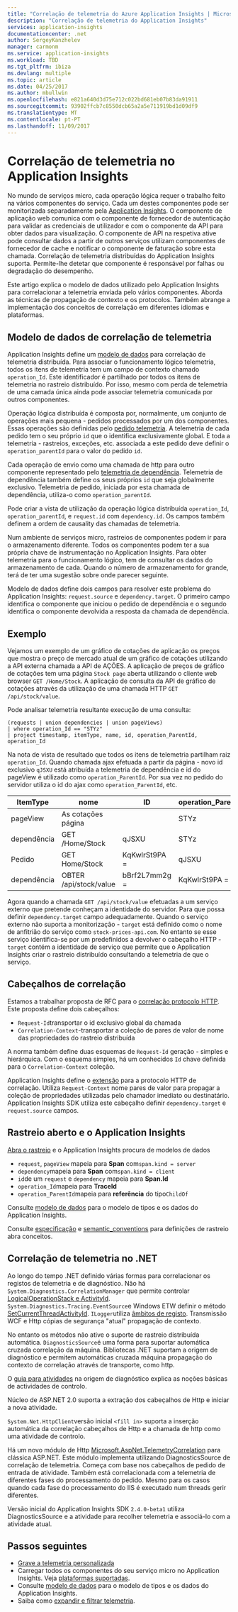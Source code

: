 ```yaml
---
title: "Correlação de telemetria do Azure Application Insights | Microsoft Docs"
description: "Correlação de telemetria do Application Insights"
services: application-insights
documentationcenter: .net
author: SergeyKanzhelev
manager: carmonm
ms.service: application-insights
ms.workload: TBD
ms.tgt_pltfrm: ibiza
ms.devlang: multiple
ms.topic: article
ms.date: 04/25/2017
ms.author: mbullwin
ms.openlocfilehash: e821a640d3d75e712c022bd681eb07b83da91911
ms.sourcegitcommit: 93902ffcb7c8550dcb65a2a5e711919bd1d09df9
ms.translationtype: MT
ms.contentlocale: pt-PT
ms.lasthandoff: 11/09/2017
---
```

# <a name="telemetry-correlation-in-application-insights"></a>Correlação de telemetria no Application Insights

No mundo de serviços micro, cada operação lógica requer o trabalho feito na vários componentes do serviço. Cada um destes componentes pode ser monitorizada separadamente pela [Application Insights](app-insights-overview.md). O componente de aplicação web comunica com o componente de fornecedor de autenticação para validar as credenciais de utilizador e com o componente da API para obter dados para visualização. O componente de API na respetiva ative pode consultar dados a partir de outros serviços utilizam componentes de fornecedor de cache e notificar o componente de faturação sobre esta chamada. Correlação de telemetria distribuídas do Application Insights suporta. Permite-lhe detetar que componente é responsável por falhas ou degradação do desempenho.

Este artigo explica o modelo de dados utilizado pelo Application Insights para correlacionar a telemetria enviada pelo vários componentes. Aborda as técnicas de propagação de contexto e os protocolos. Também abrange a implementação dos conceitos de correlação em diferentes idiomas e plataformas.

## <a name="telemetry-correlation-data-model"></a>Modelo de dados de correlação de telemetria

Application Insights define um [modelo de dados](application-insights-data-model.md) para correlação de telemetria distribuída. Para associar o funcionamento lógico telemetria, todos os itens de telemetria tem um campo de contexto chamado `operation_Id`. Este identificador é partilhado por todos os itens de telemetria no rastreio distribuído. Por isso, mesmo com perda de telemetria de uma camada única ainda pode associar telemetria comunicada por outros componentes.

Operação lógica distribuída é composta por, normalmente, um conjunto de operações mais pequena - pedidos processados por um dos componentes. Essas operações são definidas pelo [pedido telemetria](application-insights-data-model-request-telemetry.md). A telemetria de cada pedido tem o seu próprio `id` que o identifica exclusivamente global. E toda a telemetria - rastreios, exceções, etc. associada a este pedido deve definir o `operation_parentId` para o valor do pedido `id`.

Cada operação de envio como uma chamada de http para outro componente representado pelo [telemetria de dependência](application-insights-data-model-dependency-telemetry.md). Telemetria de dependência também define os seus próprios `id` que seja globalmente exclusivo. Telemetria de pedido, iniciada por esta chamada de dependência, utiliza-o como `operation_parentId`.

Pode criar a vista de utilização da operação lógica distribuída `operation_Id`, `operation_parentId`, e `request.id` com `dependency.id`. Os campos também definem a ordem de causality das chamadas de telemetria.

Num ambiente de serviços micro, rastreios de componentes podem ir para o armazenamento diferente. Todos os componentes podem ter a sua própria chave de instrumentação no Application Insights. Para obter telemetria para o funcionamento lógico, tem de consultar os dados do armazenamento de cada. Quando o número de armazenamento for grande, terá de ter uma sugestão sobre onde parecer seguinte.

Modelo de dados define dois campos para resolver este problema do Application Insights: `request.source` e `dependency.target`. O primeiro campo identifica o componente que iniciou o pedido de dependência e o segundo identifica o componente devolvida a resposta da chamada de dependência.


## <a name="example"></a>Exemplo

Vejamos um exemplo de um gráfico de cotações de aplicação os preços que mostra o preço de mercado atual de um gráfico de cotações utilizando a API externa chamada a API de AÇÕES. A aplicação de preços de gráfico de cotações tem uma página `Stock page` aberta utilizando o cliente web browser `GET /Home/Stock`. A aplicação de consulta da API de gráfico de cotações através da utilização de uma chamada HTTP `GET /api/stock/value`.

Pode analisar telemetria resultante execução de uma consulta:

```
(requests | union dependencies | union pageViews) 
| where operation_Id == "STYz"
| project timestamp, itemType, name, id, operation_ParentId, operation_Id
```

Na nota de vista de resultado que todos os itens de telemetria partilham raiz `operation_Id`. Quando chamada ajax efetuada a partir da página - novo id exclusivo `qJSXU` está atribuída a telemetria de dependência e id do pageView é utilizado como `operation_ParentId`. Por sua vez no pedido do servidor utiliza o id do ajax como `operation_ParentId`, etc.

| ItemType   | nome                      | ID           | operation_ParentId | operation_Id |
|------------|---------------------------|--------------|--------------------|--------------|
| pageView   | As cotações página                |              | STYz               | STYz         |
| dependência | GET /Home/Stock           | qJSXU        | STYz               | STYz         |
| Pedido    | GET Home/Stock            | KqKwlrSt9PA = | qJSXU              | STYz         |
| dependência | OBTER /api/stock/value      | bBrf2L7mm2g = | KqKwlrSt9PA =       | STYz         |

Agora quando a chamada `GET /api/stock/value` efetuadas a um serviço externo que pretende conheçam a identidade do servidor. Para que possa definir `dependency.target` campo adequadamente. Quando o serviço externo não suporta a monitorização - `target` está definido como o nome de anfitrião do serviço como `stock-prices-api.com`. No entanto se esse serviço identifica-se por um predefinidos a devolver o cabeçalho HTTP - `target` contém a identidade de serviço que permite que o Application Insights criar o rastreio distribuído consultando a telemetria de que o serviço. 

## <a name="correlation-headers"></a>Cabeçalhos de correlação

Estamos a trabalhar proposta de RFC para o [correlação protocolo HTTP](https://github.com/lmolkova/correlation/blob/master/http_protocol_proposal_v1.md). Este proposta define dois cabeçalhos:

- `Request-Id`transportar o id exclusivo global da chamada
- `Correlation-Context`-transportar a coleção de pares de valor de nome das propriedades do rastreio distribuída

A norma também define duas esquemas de `Request-Id` geração - simples e hierárquica. Com o esquema simples, há um conhecidos `Id` chave definida para o `Correlation-Context` coleção.

Application Insights define o [extensão](https://github.com/lmolkova/correlation/blob/master/http_protocol_proposal_v2.md) para a protocolo HTTP de correlação. Utiliza `Request-Context` nome pares de valor para propagar a coleção de propriedades utilizadas pelo chamador imediato ou destinatário. Application Insights SDK utiliza este cabeçalho definir `dependency.target` e `request.source` campos.

## <a name="open-tracing-and-application-insights"></a>Rastreio aberto e o Application Insights

[Abra o rastreio](http://opentracing.io/) e o Application Insights procura de modelos de dados 

- `request`, `pageView` mapeia para **Span** com`span.kind = server`
- `dependency`mapeia para **Span** com`span.kind = client`
- `id`de um `request` e `dependency` mapeia para **Span.Id**
- `operation_Id`mapeia para **TraceId**
- `operation_ParentId`mapeia para **referência** do tipo`ChildOf`

Consulte [modelo de dados](application-insights-data-model.md) para o modelo de tipos e os dados do Application Insights.

Consulte [especificação](https://github.com/opentracing/specification/blob/master/specification.md) e [semantic_conventions](https://github.com/opentracing/specification/blob/master/semantic_conventions.md) para definições de rastreio abra conceitos.


## <a name="telemetry-correlation-in-net"></a>Correlação de telemetria no .NET

Ao longo do tempo .NET definido várias formas para correlacionar os registos de telemetria e de diagnóstico. Não há `System.Diagnostics.CorrelationManager` que permite controlar [LogicalOperationStack e ActivityId](https://msdn.microsoft.com/library/system.diagnostics.correlationmanager.aspx). `System.Diagnostics.Tracing.EventSource`e Windows ETW definir o método [SetCurrentThreadActivityId](https://msdn.microsoft.com/library/system.diagnostics.tracing.eventsource.setcurrentthreadactivityid.aspx). `ILogger`utiliza [âmbitos de registo](https://docs.microsoft.com/aspnet/core/fundamentals/logging#log-scopes). Transmissão WCF e Http cópias de segurança "atual" propagação de contexto.

No entanto os métodos não ative o suporte de rastreio distribuída automática. `DiagnosticsSource`é uma forma para suportar automática cruzada correlação da máquina. Bibliotecas .NET suportam a origem de diagnóstico e permitem automáticas cruzada máquina propagação do contexto de correlação através de transporte, como http.

O [guia para atividades](https://github.com/dotnet/corefx/blob/master/src/System.Diagnostics.DiagnosticSource/src/ActivityUserGuide.md) na origem de diagnóstico explica as noções básicas de actividades de controlo. 

Núcleo de ASP.NET 2.0 suporta a extração dos cabeçalhos de Http e iniciar a nova atividade. 

`System.Net.HttpClient`versão inicial `<fill in>` suporta a inserção automática da correlação cabeçalhos de Http e a chamada de http como uma atividade de controlo.

Há um novo módulo de Http [Microsoft.AspNet.TelemetryCorrelation](https://www.nuget.org/packages/Microsoft.AspNet.TelemetryCorrelation/) para clássica ASP.NET. Este módulo implementa utilizando DiagnosticsSource de correlação de telemetria. Começa com base nos cabeçalhos de pedido de entrada de atividade. Também está correlacionada com a telemetria de diferentes fases do processamento do pedido. Mesmo para os casos quando cada fase do processamento do IIS é executado num threads gerir diferentes.

Versão inicial do Application Insights SDK `2.4.0-beta1` utiliza DiagnosticsSource e a atividade para recolher telemetria e associá-lo com a atividade atual. 

## <a name="next-steps"></a>Passos seguintes

- [Grave a telemetria personalizada](app-insights-api-custom-events-metrics.md)
- Carregar todos os componentes do seu serviço micro no Application Insights. Veja [plataformas suportadas](app-insights-platforms.md).
- Consulte [modelo de dados](application-insights-data-model.md) para o modelo de tipos e os dados do Application Insights.
- Saiba como [expandir e filtrar telemetria](app-insights-api-filtering-sampling.md).
